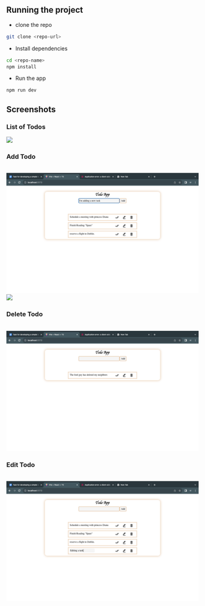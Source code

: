 ## Running the project

- clone the repo

```bash
git clone <repo-url>
```

- Install dependencies

```bash
cd <repo-name>
npm install
```

- Run the app

```bash
npm run dev
```

## Screenshots

### List of Todos

<img src="./list.png"/>

<br>

### Add Todo

<br>
<img src="./public/add.png"/>
<br>

<img src="./screenshots/add-2.png"/>
<br>

### Delete Todo

<br>
<img src="./public/deleting.png"/>
<br>

### Edit Todo

<br>

<img src="./public/editing.png"/>

```

```
